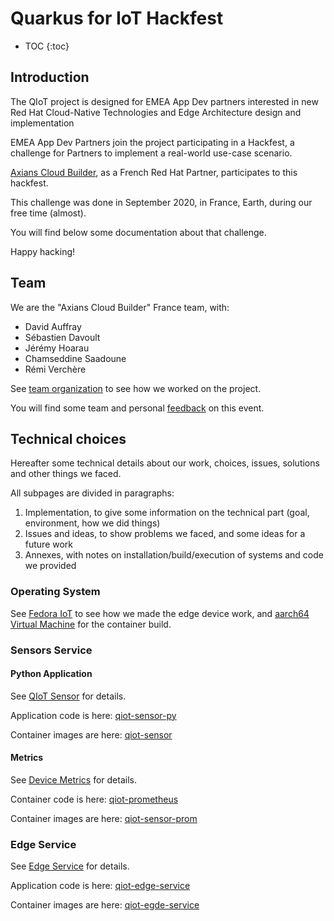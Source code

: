 # Quarkus for IoT Hackfest

* TOC
{:toc}

## Introduction

The QIoT project is designed for EMEA App Dev partners interested in new Red Hat Cloud-Native Technologies and Edge Architecture design and implementation

EMEA App Dev Partners join the project participating in a Hackfest, a challenge for Partners to implement a real-world use-case scenario.

[Axians Cloud Builder](https://www.axians.fr), as a French Red Hat Partner, participates to this hackfest.

This challenge was done in September 2020, in France, Earth, during our free time (almost).

You will find below some documentation about that challenge.

Happy hacking!

## Team

We are the "Axians Cloud Builder" France team, with:

* David Auffray
* Sébastien Davoult
* Jérémy Hoarau
* Chamseddine Saadoune
* Rémi Verchère

See [team organization](organization.md) to see how we worked on the project.

You will find some team and personal [feedback](feedback.md) on this event.

## Technical choices

Hereafter some technical details about our work, choices, issues, solutions and other things we faced.

All subpages are divided in paragraphs:
1. Implementation, to give some information on the technical part (goal, environment, how we did things)
1. Issues and ideas, to show problems we faced, and some ideas for a future work
1. Annexes, with notes on installation/build/execution of systems and code we provided

### Operating System

See [Fedora IoT](fedora-iot.md) to see how we made the edge device work, and [aarch64 Virtual Machine](aarch64-vm.md) for the container build.

### Sensors Service

#### Python Application

See [QIoT Sensor](qiot-sensor.md) for details.

Application code is here: [qiot-sensor-py](https://github.com/QIoT-fr-FR-utf8/qiot-sensor-py)

Container images are here: [qiot-sensor](https://quay.io/repository/acb-fr/qiot-sensor)

#### Metrics

See [Device Metrics](prometheus.md) for details.

Container code is here: [qiot-prometheus](https://github.com/QIoT-fr-FR-utf8/qiot-sensor-service-base/tree/master/prom)

Container images are here: [qiot-sensor-prom](https://quay.io/repository/acb-fr/qiot-sensor-prom)


### Edge Service

See [Edge Service](edge-service.md) for details.

Application code is here: [qiot-edge-service](https://github.com/QIoT-fr-FR-utf8/qiot-edge-service)

Container images are here: [qiot-egde-service](https://quay.io/repository/acb-fr/qiot-edge-service)

